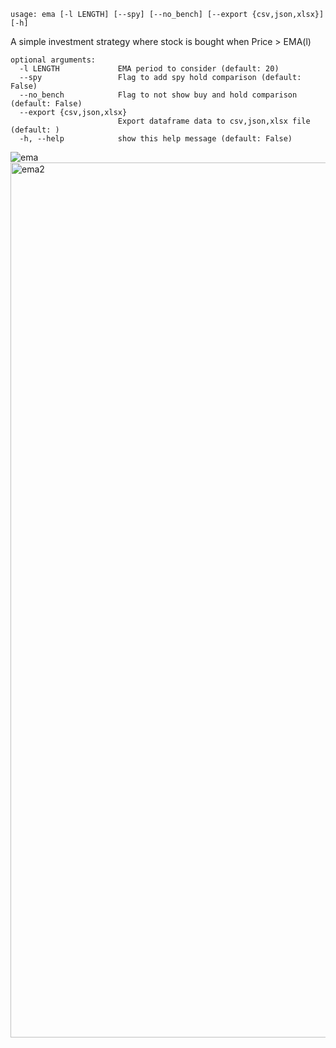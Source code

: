 ```
usage: ema [-l LENGTH] [--spy] [--no_bench] [--export {csv,json,xlsx}] [-h]
```

A simple investment strategy where stock is bought when Price > EMA(l)

```
optional arguments:
  -l LENGTH             EMA period to consider (default: 20)
  --spy                 Flag to add spy hold comparison (default: False)
  --no_bench            Flag to not show buy and hold comparison (default: False)
  --export {csv,json,xlsx}
                        Export dataframe data to csv,json,xlsx file (default: )
  -h, --help            show this help message (default: False)
```

<img size="1400" alt="ema" src="https://user-images.githubusercontent.com/25267873/116769584-1eb37c80-aa35-11eb-898b-efa36d4a8f5c.png">
<img width="1400" alt="ema2" src="https://user-images.githubusercontent.com/25267873/116769582-1d824f80-aa35-11eb-94bd-ecd4abe3b415.png">
